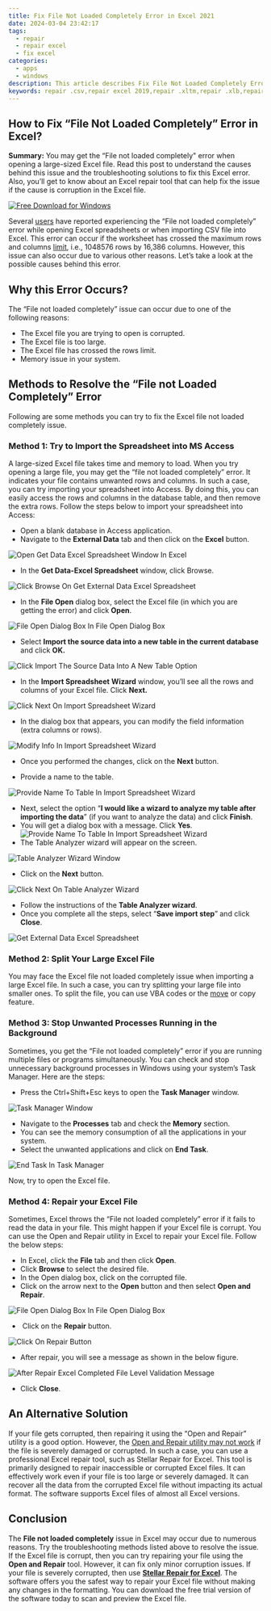 ```yaml
---
title: Fix File Not Loaded Completely Error in Excel 2021
date: 2024-03-04 23:42:17
tags: 
  - repair
  - repair excel
  - fix excel
categories: 
  - apps
  - windows
description: This article describes Fix File Not Loaded Completely Error in Excel 2021
keywords: repair .csv,repair excel 2019,repair .xltm,repair .xlb,repair .xlsm
---
```


## How to Fix “File Not Loaded Completely” Error in Excel?

**Summary:** You may get the “File not loaded completely" error when opening a large-sized Excel file. Read this post to understand the causes behind this issue and the troubleshooting solutions to fix this Excel error. Also, you’ll get to know about an Excel repair tool that can help fix the issue if the cause is corruption in the Excel file.

[![Free Download for Windows](https://www.stellarinfo.com/images/free-download-windows.png)](https://tools.techidaily.com/stellardata-recovery/repaire-for-excel/ "Free Download for Windows")

Several [users](https://stackoverflow.com/questions/16945348/excel-csv-file-with-more-than-1-048-576-rows-of-data) have reported experiencing the “File not loaded completely” error while opening Excel spreadsheets or when importing CSV file into Excel. This error can occur if the worksheet has crossed the maximum rows and columns [limit](https://support.microsoft.com/en-us/office/excel-specifications-and-limits-1672b34d-7043-467e-8e27-269d656771c3), i.e., 1048576 rows by 16,386 columns. However, this issue can also occur due to various other reasons. Let’s take a look at the possible causes behind this error.

## **Why this Error Occurs?**

The “File not loaded completely” issue can occur due to one of the following reasons:

- The Excel file you are trying to open is corrupted.
- The Excel file is too large.
- The Excel file has crossed the rows limit.
- Memory issue in your system.

## **Methods to Resolve the “File not Loaded Completely” Error**

Following are some methods you can try to fix the Excel file not loaded completely issue.

### Method 1: Try to Import the Spreadsheet into MS Access

A large-sized Excel file takes time and memory to load. When you try opening a large file, you may get the “file not loaded completely” error. It indicates your file contains unwanted rows and columns. In such a case, you can try importing your spreadsheet into Access. By doing this, you can easily access the rows and columns in the database table, and then remove the extra rows. Follow the steps below to import your spreadsheet into Access:

- Open a blank database in Access application.
- Navigate to the **External Data** tab and then click on the **Excel** button.

![Open Get Data Excel Spreadsheet Window In Excel](https://cdn-cmlep.nitrocdn.com/DLSjJVyzoVcUgUSBlgyEUoGMDKLbWXQr/assets/images/optimized/rev-2658c43/www.stellarinfo.com/blog/wp-content/uploads/2023/04/open-get-data-excel-spreadsheet-window-in-excel.jpg)

- In the **Get Data-Excel Spreadsheet** window, click Browse.

![Click Browse On Get External Data Excel Spreadsheet](https://cdn-cmlep.nitrocdn.com/DLSjJVyzoVcUgUSBlgyEUoGMDKLbWXQr/assets/images/optimized/rev-2658c43/www.stellarinfo.com/blog/wp-content/uploads/2023/04/click-browse-on-get-external-data-excel-spreadsheet.jpg)

- In the **File Open** dialog box, select the Excel file (in which you are getting the error) and click **Open**.

![File Open Dialog Box In File Open Dialog Box](https://cdn-cmlep.nitrocdn.com/DLSjJVyzoVcUgUSBlgyEUoGMDKLbWXQr/assets/images/optimized/rev-2658c43/www.stellarinfo.com/blog/wp-content/uploads/2023/04/file-open-dialog-box-in-file-open-dialog-box.jpg)

- Select **Import the source data into a new table in the current database** and click **OK.**

![Click Import The Source Data Into A New Table Option](https://cdn-cmlep.nitrocdn.com/DLSjJVyzoVcUgUSBlgyEUoGMDKLbWXQr/assets/images/optimized/rev-2658c43/www.stellarinfo.com/blog/wp-content/uploads/2023/04/click-import-the-source-data-into-a-new-table-option.jpg)

- In the **Import Spreadsheet** **Wizard** window, you’ll see all the rows and columns of your Excel file. Click **Next.**

![Click Next On Import Spreadsheet Wizard](https://cdn-cmlep.nitrocdn.com/DLSjJVyzoVcUgUSBlgyEUoGMDKLbWXQr/assets/images/optimized/rev-2658c43/www.stellarinfo.com/blog/wp-content/uploads/2023/04/click-next-on-import-spreadsheet-wizard.jpg)

- In the dialog box that appears, you can modify the field information (extra columns or rows).

![Modify Info In Import Spreadsheet Wizard](https://cdn-cmlep.nitrocdn.com/DLSjJVyzoVcUgUSBlgyEUoGMDKLbWXQr/assets/images/optimized/rev-2658c43/www.stellarinfo.com/blog/wp-content/uploads/2023/04/modify-info-in-import-spreadsheet-wizard.jpg)

- Once you performed the changes, click on the **Next** button.

- Provide a name to the table.

![Provide Name To Table In Import Spreadsheet Wizard](https://cdn-cmlep.nitrocdn.com/DLSjJVyzoVcUgUSBlgyEUoGMDKLbWXQr/assets/images/optimized/rev-2658c43/www.stellarinfo.com/blog/wp-content/uploads/2023/04/provide-name-to-table-in-import-spreadsheet-wizard-3.jpg)

- Next, select the option “**I would like a wizard to analyze my table after importing the data**” (if you want to analyze the data) and click **Finish**.
- You will get a dialog box with a message. Click **Yes**.  
    ![Provide Name To Table In Import Spreadsheet Wizard](https://cdn-cmlep.nitrocdn.com/DLSjJVyzoVcUgUSBlgyEUoGMDKLbWXQr/assets/images/optimized/rev-2658c43/www.stellarinfo.com/blog/wp-content/uploads/2023/04/import-spreadsheet-wizard-to-analyze-data.jpg)
- The Table Analyzer wizard will appear on the screen.

![Table Analyzer Wizard Window](https://cdn-cmlep.nitrocdn.com/DLSjJVyzoVcUgUSBlgyEUoGMDKLbWXQr/assets/images/optimized/rev-2658c43/www.stellarinfo.com/blog/wp-content/uploads/2023/04/table-analyzer-wizard-window.jpg)

- Click on the **Next** button.

![Click Next On Table Analyzer Wizard](https://cdn-cmlep.nitrocdn.com/DLSjJVyzoVcUgUSBlgyEUoGMDKLbWXQr/assets/images/optimized/rev-2658c43/www.stellarinfo.com/blog/wp-content/uploads/2023/04/click-next-on-table-analyzer-wizard.jpg)

- Follow the instructions of the **Table Analyzer wizard**.
- Once you complete all the steps, select “**Save import step**” and click **Close**.

![Get External Data Excel Spreadsheet](https://cdn-cmlep.nitrocdn.com/DLSjJVyzoVcUgUSBlgyEUoGMDKLbWXQr/assets/images/optimized/rev-2658c43/www.stellarinfo.com/blog/wp-content/uploads/2023/04/get-external-data-excel-spreadsheet.jpg)

### Method 2: Split Your Large Excel File

You may face the Excel file not loaded completely issue when importing a large Excel file. In such a case, you can try splitting your large file into smaller ones. To split the file, you can use VBA codes or the [move](https://support.microsoft.com/en-us/office/move-or-copy-worksheets-or-worksheet-data-47207967-bbb2-4e95-9b5c-3c174aa69328) or copy feature.

### Method 3: Stop Unwanted Processes Running in the Background

Sometimes, you get the “File not loaded completely” error if you are running multiple files or programs simultaneously. You can check and stop unnecessary background processes in Windows using your system’s Task Manager. Here are the steps:

- Press the Ctrl+Shift+Esc keys to open the **Task Manager** window.

![Task Manager Window](https://cdn-cmlep.nitrocdn.com/DLSjJVyzoVcUgUSBlgyEUoGMDKLbWXQr/assets/images/optimized/rev-2658c43/www.stellarinfo.com/blog/wp-content/uploads/2023/04/task-manager-window.jpg)

- Navigate to the **Processes** tab and check the **Memory** section.
- You can see the memory consumption of all the applications in your system.
- Select the unwanted applications and click on **End Task**.

![End Task In Task Manager](https://cdn-cmlep.nitrocdn.com/DLSjJVyzoVcUgUSBlgyEUoGMDKLbWXQr/assets/images/optimized/rev-2658c43/www.stellarinfo.com/blog/wp-content/uploads/2023/04/end-task-in-task-manager.jpg)

Now, try to open the Excel file.

### Method 4: Repair your Excel File

Sometimes, Excel throws the “File not loaded completely” error if it fails to read the data in your file. This might happen if your Excel file is corrupt. You can use the Open and Repair utility in Excel to repair your Excel file. Follow the below steps:

- In Excel, click the **File** tab and then click **Open**.
- Click **Browse** to select the desired file.
- In the Open dialog box, click on the corrupted file.
- Click on the arrow next to the **Open** button and then select **Open and Repair**.

![File Open Dialog Box In File Open Dialog Box](https://cdn-cmlep.nitrocdn.com/DLSjJVyzoVcUgUSBlgyEUoGMDKLbWXQr/assets/images/optimized/rev-2658c43/www.stellarinfo.com/blog/wp-content/uploads/2023/04/file-open-dialog-box-in-file-open-dialog-box-1.jpg)

-  Click on the **Repair** button.

![Click On Repair Button](https://cdn-cmlep.nitrocdn.com/DLSjJVyzoVcUgUSBlgyEUoGMDKLbWXQr/assets/images/optimized/rev-2658c43/www.stellarinfo.com/blog/wp-content/uploads/2023/04/click-on-repair-button.jpg)

- After repair, you will see a message as shown in the below figure.

![After Repair Excel Completed File Level Validation Message](https://cdn-cmlep.nitrocdn.com/DLSjJVyzoVcUgUSBlgyEUoGMDKLbWXQr/assets/images/optimized/rev-2658c43/www.stellarinfo.com/blog/wp-content/uploads/2023/04/after-repair-excel-completed-file-level-validation-message.jpg)

- Click **Close**.

## An Alternative Solution

If your file gets corrupted, then repairing it using the “Open and Repair” utility is a good option. However, the [Open and Repair utility may not work](https://tools.techidaily.com/stellardata-recovery/repaire-for-excel/) if the file is severely damaged or corrupted. In such a case, you can use a professional Excel repair tool, such as Stellar Repair for Excel. This tool is primarily designed to repair inaccessible or corrupted Excel files. It can effectively work even if your file is too large or severely damaged. It can recover all the data from the corrupted Excel file without impacting its actual format. The software supports Excel files of almost all Excel versions.

## **Conclusion**

The **File not loaded completely** issue in Excel may occur due to numerous reasons. Try the troubleshooting methods listed above to resolve the issue. If the Excel file is corrupt, then you can try repairing your file using the **Open and Repair** tool. However, it can fix only minor corruption issues. If your file is severely corrupted, then use **[Stellar Repair for Excel](https://tools.techidaily.com/stellardata-recovery/repaire-for-excel/)**. The software offers you the safest way to repair your Excel file without making any changes in the formatting. You can download the free trial version of the software today to scan and preview the Excel file.



<ins class="adsbygoogle"
     style="display:block"
     data-ad-client="ca-pub-7571918770474297"
     data-ad-slot="8358498916"
     data-ad-format="auto"
     data-full-width-responsive="true"></ins>